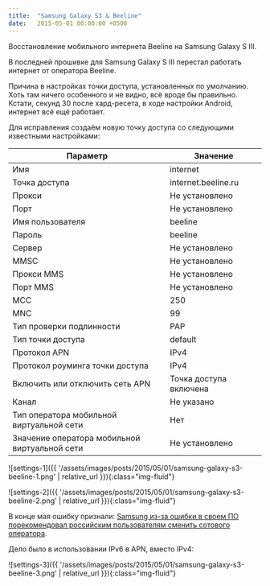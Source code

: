 ```yaml
---
title:  "Samsung Galaxy S3 & Beeline"
date:   2015-05-01 00:00:00 +0500
---
```

Восстановление мобильного интернета Beeline на Samsung Galaxy S III.
<!-- more -->

В последней прошивке для Samsung Galaxy S III перестал работать интернет от оператора Beeline.

Причина в настройках точки доступа, установленных по умолчанию. Хоть там ничего особенного и не видно, всё вроде бы правильно. Кстати, секунд 30 после хард-ресета, в ходе настройки Android, интернет всё ещё работает.

Для исправления создаём новую точку доступа со следующими известными настройками:

| Параметр  | Значение |
| ------------- | ------------- |
| Имя  | internet  |
| Точка доступа  | internet.beeline.ru  |
| Прокси  | Не установлено  |
| Порт  | Не установлено  |
| Имя пользователя  | beeline  |
| Пароль  | beeline  |
| Сервер  | Не установлено  |
| MMSC  | Не установлено  |
| Прокси MMS  | Не установлено  |
| Порт MMS  | Не установлено  |
| MCC  | 250  |
| MNC  | 99  |
| Тип проверки подлинности  | PAP  |
| Тип точки доступа  | default  |
| Протокол APN  | IPv4  |
| Протокол роуминга точки доступа  | IPv4  |
| Включить или отключить сеть APN  | Точка доступа включена  |
| Канал  | Не указано  |
| Тип оператора мобильной виртуальной сети  | Нет  |
| Значение оператора мобильной виртуальной сети  | Не установлено  |

![settings-1]({{ '/assets/images/posts/2015/05/01/samsung-galaxy-s3-beeline-1.png' | relative_url }}){:class="img-fluid"}

![settings-2]({{ '/assets/images/posts/2015/05/01/samsung-galaxy-s3-beeline-2.png' | relative_url }}){:class="img-fluid"}

В конце мая ошибку признали: [Samsung из-за ошибки в своем ПО порекомендовал российским пользователям сменить сотового оператора](http://www.cnews.ru/top/2015/05/29/samsung_izza_oshibki_v_svoem_po_porekomendoval_rossiyskim_polzovatelyam_smenit_sotovogo_operatora_596085).

Дело было в использовании IPv6 в APN, вместо IPv4:

![settings-3]({{ '/assets/images/posts/2015/05/01/samsung-galaxy-s3-beeline-3.png' | relative_url }}){:class="img-fluid"}
